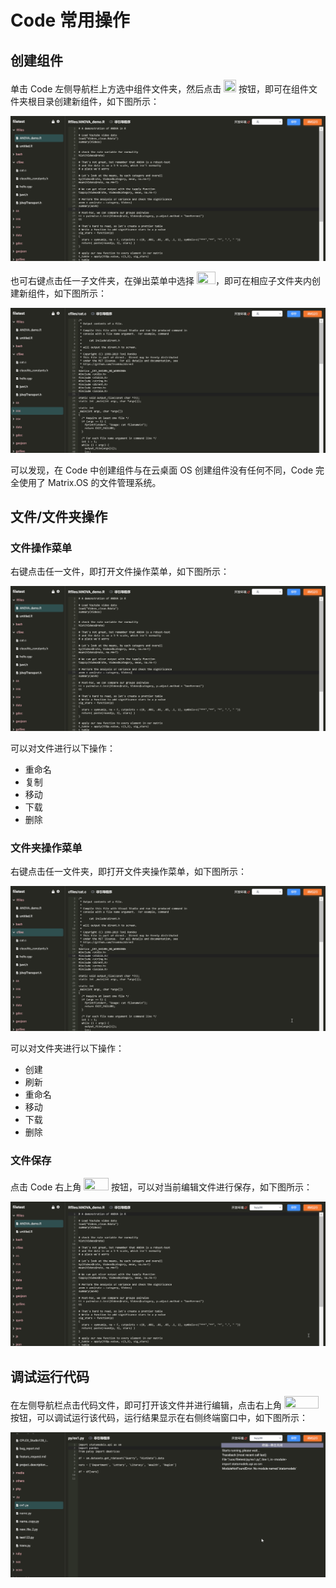 # Code 常用操作

## 创建组件

单击 Code 左侧导航栏上方选中组件文件夹，然后点击 <img src="./././././media/logo/codecreate.png" width="20" height="20"> 按钮，即可在组件文件夹根目录创建新组件，如下图所示：

![Matrix.OS](../../../../../media/os/tools/code/newitemroot.gif "在根目录创建组件")

也可右键点击任一子文件夹，在弹出菜单中选择 <img src="./././././media/logo/codecreatemenu.png" width="30" height="20">，即可在相应子文件夹内创建新组件，如下图所示：

![Matrix.OS](../../../../../media/os/tools/code/newitemfolder.gif "在其它位置创建组件")

可以发现，在 Code 中创建组件与在云桌面 OS 创建组件没有任何不同，Code 完全使用了 Matrix.OS 的文件管理系统。

## 文件/文件夹操作

### 文件操作菜单

右键点击任一文件，即打开文件操作菜单，如下图所示：

![Matrix.OS](../../../../../media/os/tools/code/filemenu.gif "文件操作菜单")

可以对文件进行以下操作：

* 重命名
* 复制
* 移动
* 下载
* 删除

### 文件夹操作菜单

右键点击任一文件夹，即打开文件夹操作菜单，如下图所示：

![Matrix.OS](../../../../../media/os/tools/code/foldermenu.gif "文件夹操作菜单")

可以对文件夹进行以下操作：

* 创建
* 刷新
* 重命名
* 移动
* 下载
* 删除

### 文件保存

点击 Code 右上角 <img src="./././././media/logo/codesave.png" width="40" height="20"> 按钮，可以对当前编辑文件进行保存，如下图所示：

![Matrix.OS](../../../../../media/os/tools/code/savefile.gif "保存文件")

## 调试运行代码

在左侧导航栏点击代码文件，即可打开该文件并进行编辑，点击右上角 <img src="./././././media/logo/codedebug.png" width="55" height="20"> 按钮，可以调试运行该代码，运行结果显示在右侧终端窗口中，如下图所示：

![Matrix.OS](../../../../../media/os/tools/code/runcode.gif "调试运行代码")